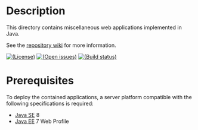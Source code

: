 # Description

This directory contains miscellaneous web applications implemented in Java.

See the [repository wiki][wiki] for more information.

[![(License)](https://img.shields.io/badge/license-AGPL--3.0--or--later-blue.svg)][AGPL-3.0]
[![(Open issues)](https://img.shields.io/bitbucket/issues/linuxfront/webapps.svg)][open issues]
[![(Build status)](https://linuxfront-functions.azurewebsites.net/api/bitbucket/build/linuxfront/webapps?branch=master)][pipelines]

[AGPL-3.0]: https://opensource.org/licenses/AGPL-3.0

[Wiki]: https://bitbucket.org/linuxfront/webapps/wiki
[Open issues]: https://bitbucket.org/linuxfront/webapps/issues?status=new&status=open
[Pipelines]: https://bitbucket.org/linuxfront/webapps/addon/pipelines/home

# Prerequisites

To deploy the contained applications, a server platform compatible with the
following specifications is required:

  - [Java SE][] 8
  - [Java EE][] 7 Web Profile

[Java SE]: http://www.oracle.com/technetwork/java/javase/index.html
           "Java Platform, Standard Edition"
[Java EE]: http://www.oracle.com/technetwork/java/javaee/index.html
           "Java Platform, Enterprise Edition"
